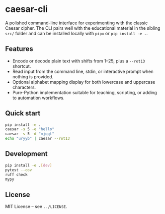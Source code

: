 # caesar-cli

A polished command-line interface for experimenting with the classic Caesar cipher. The CLI pairs well with the educational material in the sibling `src/` folder and can be installed locally with `pipx` or `pip install -e .`.

## Features

- Encode or decode plain text with shifts from 1–25, plus a `--rot13` shortcut.
- Read input from the command line, stdin, or interactive prompt when nothing is provided.
- Optional alphabet mapping display for both lowercase and uppercase characters.
- Pure-Python implementation suitable for teaching, scripting, or adding to automation workflows.

## Quick start

```bash
pip install -e .
caesar -s 5 -e "hello"
caesar -s 5 -d "mjqqt"
echo "uryyb" | caesar --rot13
```

## Development

```bash
pip install -e .[dev]
pytest --cov
ruff check
mypy
```

## License

MIT License – see `../LICENSE`.
